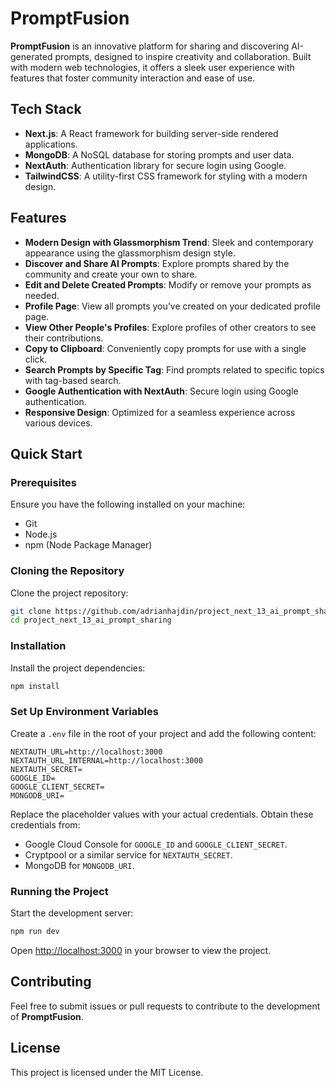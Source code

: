 # PromptFusion

**PromptFusion** is an innovative platform for sharing and discovering AI-generated prompts, designed to inspire creativity and collaboration. Built with modern web technologies, it offers a sleek user experience with features that foster community interaction and ease of use.

## Tech Stack

- **Next.js**: A React framework for building server-side rendered applications.
- **MongoDB**: A NoSQL database for storing prompts and user data.
- **NextAuth**: Authentication library for secure login using Google.
- **TailwindCSS**: A utility-first CSS framework for styling with a modern design.

## Features

- **Modern Design with Glassmorphism Trend**: Sleek and contemporary appearance using the glassmorphism design style.
- **Discover and Share AI Prompts**: Explore prompts shared by the community and create your own to share.
- **Edit and Delete Created Prompts**: Modify or remove your prompts as needed.
- **Profile Page**: View all prompts you’ve created on your dedicated profile page.
- **View Other People's Profiles**: Explore profiles of other creators to see their contributions.
- **Copy to Clipboard**: Conveniently copy prompts for use with a single click.
- **Search Prompts by Specific Tag**: Find prompts related to specific topics with tag-based search.
- **Google Authentication with NextAuth**: Secure login using Google authentication.
- **Responsive Design**: Optimized for a seamless experience across various devices.

## Quick Start

### Prerequisites

Ensure you have the following installed on your machine:

- Git
- Node.js
- npm (Node Package Manager)

### Cloning the Repository

Clone the project repository:

```bash
git clone https://github.com/adrianhajdin/project_next_13_ai_prompt_sharing.git
cd project_next_13_ai_prompt_sharing
```

### Installation

Install the project dependencies:

```bash
npm install
```

### Set Up Environment Variables

Create a `.env` file in the root of your project and add the following content:

```env
NEXTAUTH_URL=http://localhost:3000
NEXTAUTH_URL_INTERNAL=http://localhost:3000
NEXTAUTH_SECRET=
GOOGLE_ID=
GOOGLE_CLIENT_SECRET=
MONGODB_URI=
```

Replace the placeholder values with your actual credentials. Obtain these credentials from:

- Google Cloud Console for `GOOGLE_ID` and `GOOGLE_CLIENT_SECRET`.
- Cryptpool or a similar service for `NEXTAUTH_SECRET`.
- MongoDB for `MONGODB_URI`.

### Running the Project

Start the development server:

```bash
npm run dev
```

Open [http://localhost:3000](http://localhost:3000) in your browser to view the project.

## Contributing

Feel free to submit issues or pull requests to contribute to the development of **PromptFusion**. 

## License

This project is licensed under the MIT License.
